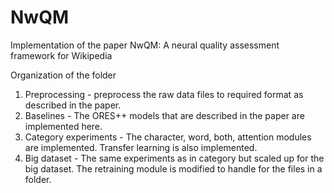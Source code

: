 # NwQM
Implementation of the paper NwQM: A neural quality assessment framework for Wikipedia

Organization of the folder
1. Preprocessing - preprocess the raw data files to required format as described in the paper.
2. Baselines - The ORES++ models that are described in the paper are implemented here.
3. Category experiments - The character, word, both, attention modules are implemented. Transfer learning is also implemented.
4. Big dataset - The same experiments as in category but scaled up for the big dataset. The retraining module is modified to handle for the files in a folder.
